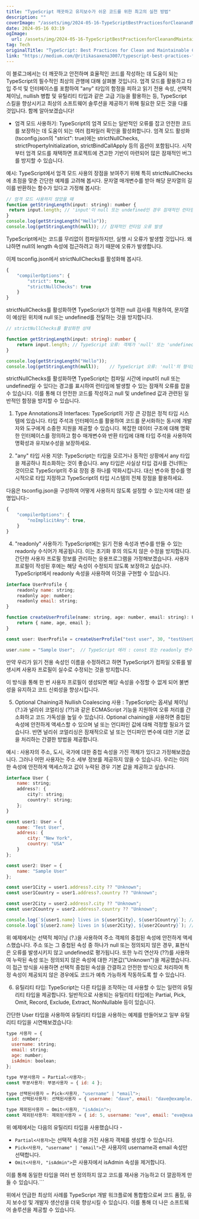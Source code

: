 ```yaml
---
title: "TypeScript 깨끗하고 유지보수가 쉬운 코드를 위한 최고의 실천 방법"
description: ""
coverImage: "/assets/img/2024-05-16-TypeScriptBestPracticesforCleanandMaintainableCode_0.png"
date: 2024-05-16 03:19
ogImage: 
  url: /assets/img/2024-05-16-TypeScriptBestPracticesforCleanandMaintainableCode_0.png
tag: Tech
originalTitle: "TypeScript: Best Practices for Clean and Maintainable Code"
link: "https://medium.com/@ritikasaxena3007/typescript-best-practices-for-clean-and-maintainable-code-01e5df26a367"
---
```



이 블로그에서는 더 깨끗하고 안전하며 효율적인 코드를 작성하는 데 도움이 되는 TypeScript의 필수적인 최상의 관행에 대해 살펴볼 것입니다. 엄격 모드를 활용하고 타입 주석 및 인터페이스를 포함하여 "any" 타입의 함정을 피하고 읽기 전용 속성, 선택적 체이닝, nullish 병합 및 유틸리티 타입과 같은 고급 기능을 활용하는 등, TypeScript 스킬을 향상시키고 최상의 소프트웨어 솔루션을 제공하기 위해 필요한 모든 것을 다룰 것입니다. 함께 알아보겠습니다!

- 엄격 모드 사용하기: TypeScript의 엄격 모드는 일반적인 오류를 잡고 안전한 코드를 보장하는 데 도움이 되는 여러 컴파일러 확인을 활성화합니다. 엄격 모드 활성화(tsconfig.json의 "strict": true)에는 strictNullChecks, strictPropertyInitialization, strictBindCallApply 등의 옵션이 포함됩니다. 시작부터 엄격 모드를 채택하면 프로젝트에 견고한 기반이 마련되어 많은 잠재적인 버그를 방지할 수 있습니다.

예시: TypeScript에서 엄격 모드 사용의 장점을 보여주기 위해 특히 strictNullChecks에 초점을 맞춘 간단한 예제를 고려해 봅시다.
문자열 매개변수를 받아 해당 문자열의 길이를 반환하는 함수가 있다고 가정해 봅시다:

```js
// 엄격 모드 사용하지 않았을 때
function getStringLength(input: string): number {
 return input.length; // 'input'이 null 또는 undefined인 경우 잠재적인 런타임 오류 발생
}
console.log(getStringLength("Hello")); 
console.log(getStringLength(null)); // 잠재적인 런타임 오류 발생
```



TypeScript에서는 코드를 무리없이 컴파일하지만, 실행 시 오류가 발생할 것입니다. 왜냐하면 null의 length 속성에 접근하려고 하기 때문에 오류가 발생합니다.

이제 tsconfig.json에서 strictNullChecks를 활성화해 봅시다.

```js
{
    "compilerOptions": {
        "strict": true,
        "strictNullChecks": true
    }
}
```

strictNullChecks를 활성화하면 TypeScript가 엄격한 null 검사를 적용하여, 문자열이 예상된 위치에 null 또는 undefined를 전달하는 것을 방지합니다.



```typescript
// strictNullChecks를 활성화한 상태

function getStringLength(input: string): number {
    return input.length; // TypeScript 오류: 객체가 'null' 또는 'undefined'일 수 있습니다
}

console.log(getStringLength("Hello")); 
console.log(getStringLength(null));    // TypeScript 오류: 'null'의 형식은 'string'의 매개변수에 할당할 수 없습니다
```

strictNullChecks를 활성화하면 TypeScript는 컴파일 시간에 input이 null 또는 undefined일 수 있다는 경고를 표시하여 런타임에 발생할 수 있는 잠재적 오류를 잡을 수 있습니다. 이를 통해 더 안전한 코드를 작성하고 null 및 undefined 값과 관련된 일반적인 함정을 방지할 수 있습니다.

1. Type Annotations과 Interfaces: TypeScript의 가장 큰 강점은 정적 타입 시스템에 있습니다. 타입 주석과 인터페이스를 활용하여 코드를 문서화하는 동시에 개발자와 도구에게 소중한 지원을 제공할 수 있습니다. 복잡한 데이터 구조에 대해 명확한 인터페이스를 정의하고 함수 매개변수와 반환 타입에 대해 타입 주석을 사용하여 명확성과 유지보수성을 보장하세요.

2. "any" 타입 사용 지양: TypeScript는 타입을 모르거나 동적인 상황에서 any 타입을 제공하나 최소화하는 것이 좋습니다. any 타입은 사실상 타입 검사를 건너뛰는 것이므로 TypeScript의 주요 장점 중 하나를 약화시킵니다. 대신 변수와 함수를 명시적으로 타입 지정하고 TypeScript의 타입 시스템의 전체 장점을 활용하세요.




다음은 tsconfig.json을 구성하여 어떻게 사용하지 않도록 설정할 수 있는지에 대한 설명입니다:-

```js
{
    "compilerOptions": {
        "noImplicitAny": true,
    }
}
```

4. "readonly" 사용하기: TypeScript에는 읽기 전용 속성과 변수를 만들 수 있는 readonly 수식어가 제공됩니다. 이는 초기화 후의 의도치 않은 수정을 방지합니다.
간단한 사용자 프로필 정보를 관리하는 응용프로그램을 가정해보겠습니다. 사용자 프로필이 작성된 후에는 해당 속성이 수정되지 않도록 보장하고 싶습니다. TypeScript에서 readonly 속성을 사용하여 이것을 구현할 수 있습니다.

```js
interface UserProfile {
    readonly name: string;
    readonly age: number;
    readonly email: string;
}

function createUserProfile(name: string, age: number, email: string): UserProfile {
    return { name, age, email };
}

const user: UserProfile = createUserProfile("test user", 30, "testUser@example.com");

user.name = "Sample User";  // TypeScript 에러 : const 또는 readonly 변수에 할당을 시도함
```



만약 우리가 읽기 전용 속성인 이름을 수정하려고 하면 TypeScript가 컴파일 오류를 발생시켜 사용자 프로필이 실수로 수정되는 것을 방지합니다.

이 방식을 통해 한 번 사용자 프로필이 생성되면 해당 속성을 수정할 수 없게 되어 불변성을 유지하고 코드 신뢰성을 향상시킵니다.

5. Optional Chaining과 Nullish Coalescing 사용 : TypeScript는 옵셔널 체이닝 (?.)과 널리쉬 코얼리싱 (??)과 같은 ECMAScript 기능을 지원하여 오류 처리를 간소화하고 코드 가독성을 높일 수 있습니다. Optional chaining을 사용하면 중첩된 속성에 안전하게 액세스할 수 있으며 널 또는 언디파인 값에 대해 걱정할 필요가 없습니다. 반면 널리쉬 코얼리싱은 잠재적으로 널 또는 언디파인 변수에 대한 기본 값을 처리하는 간결한 방법을 제공합니다.

예시 :
사용자의 주소, 도시, 국가에 대한 중첩 속성을 가진 객체가 있다고 가정해보겠습니다. 그러나 어떤 사용자는 주소 세부 정보를 제공하지 않을 수 있습니다. 우리는 이러한 속성에 안전하게 액세스하고 값이 누락된 경우 기본 값을 제공하고 싶습니다.



```javascript
interface User {
    name: string;
    address?: {
        city?: string;
        country?: string;
    };
}

const user1: User = {
    name: "Test User",
    address: {
        city: "New York",
        country: "USA"
    }
};

const user2: User = {
    name: "Sample User"
};

const user1City = user1.address?.city ?? "Unknown";
const user1Country = user1.address?.country ?? "Unknown";

const user2City = user2.address?.city ?? "Unknown";
const user2Country = user2.address?.country ?? "Unknown";

console.log(`${user1.name} lives in ${user1City}, ${user1Country}`); // 출력: Test User lives in New York, USA
console.log(`${user2.name} lives in ${user2City}, ${user2Country}`); // 출력: Sample User lives in Unknown, Unknown
```

위 예제에서는 선택적 체이닝 (?.)을 사용하여 주소 객체의 중첩된 속성에 안전하게 액세스했습니다. 주소 또는 그 중첩된 속성 중 하나가 null 또는 정의되지 않은 경우, 표현식은 오류를 발생시키지 않고 undefined로 평가됩니다. 또한 누리 연산자 (??)를 사용하여 누락된 속성 또는 정의되지 않은 속성에 대한 기본값("Unknown")을 제공했습니다.
이 접근 방식을 사용하면 선택적 중첩된 속성을 간결하고 안전한 방식으로 처리하여 특정 속성이 제공되지 않은 경우에도 코드가 예측 가능하게 작동하도록 할 수 있습니다.

6. 유틸리티 타입: TypeScript는 다른 타입을 조작하는 데 사용할 수 있는 일련의 유틸리티 타입을 제공합니다. 일반적으로 사용되는 유틸리티 타입에는 Partial, Pick, Omit, Record, Exclude, Extract, NonNullable 등이 있습니다.

간단한 User 타입을 사용하여 유틸리티 타입을 사용하는 예제를 만들어보고 일부 유틸리티 타입을 시연해보겠습니다:




```js
type 사용자 = {
  id: number;
  username: string;
  email: string;
  age: number;
  isAdmin: boolean;
};

type 부분사용자 = Partial<사용자>;
const 부분사용자: 부분사용자 = { id: 4 };

type 선택된사용자 = Pick<사용자, "username" | "email">;
const 선택된사용자: 선택된사용자 = { username: "dave", email: "dave@example.com" };

type 제외된사용자 = Omit<사용자, "isAdmin">;
const 제외된사용자: 제외된사용자 = { id: 5, username: "eve", email: "eve@example.com", age: 22 };
```

위 예제에서는 다음의 유틸리티 타입을 사용했습니다 -

- `Partial<사용자>`는 선택적 속성을 가진 사용자 객체를 생성할 수 있습니다.
- `Pick<사용자, "username" | "email">`은 사용자의 username과 email 속성만 선택합니다.
- `Omit<사용자, "isAdmin">`은 사용자에서 isAdmin 속성을 제거합니다.

이를 통해 동일한 타입을 여러 번 정의하지 않고 코드를 재사용 가능하고 더 깔끔하게 만들 수 있습니다.```



위에서 언급한 최상의 사례를 TypeScript 개발 워크플로에 통합함으로써 코드 품질, 유지 보수성 및 개발자 생산성을 더욱 향상시킬 수 있습니다. 이를 통해 더 나은 소프트웨어 솔루션을 제공할 수 있습니다.